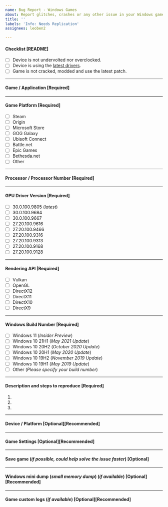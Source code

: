 ```yaml
---
name: Bug Report - Windows Games
about: Report glitches, crashes or any other issue in your Windows games.
title: ''
labels: 'Info: Needs Replication'
assignees: leoben2

---
```


<!--
It is HIGHLY recommended to use IGCIT Helper to extract your device details so that we can get exact information and help you better and faster.

See: https://github.com/IGCIT/Intel-GPU-Community-Issue-Tracker-IGCIT/wiki/IGCIT-Helper
-->

#### Checklist [README]
<!--
Please take a moment to review this checklist before completing the form.
- [ ] Unchecked
- [X] Checked
-->
- [ ] Device is not undervolted nor overclocked.
- [ ] Device is using the [latest drivers](https://downloadcenter.intel.com/download/30381/Graphiques-Intel-Pilotes-DCH-Windows-10).
- [ ] Game is not cracked, modded and use the latest patch.

---
#### Game / Application [Required]

---
#### Game Platform [Required]
- [ ] Steam
- [ ] Origin
- [ ] Microsoft Store
- [ ] GOG Galaxy
- [ ] Ubisoft Connect
- [ ] Battle.net
- [ ] Epic Games
- [ ] Bethesda.net
- [ ] Other

---
#### Processor / Processor Number [Required]

---
#### GPU Driver Version [Required]
- [ ] 30.0.100.9805 (*latest*)
- [ ] 30.0.100.9684
- [ ] 30.0.100.9667
- [ ] 27.20.100.9616
- [ ] 27.20.100.9466
- [ ] 27.20.100.9316
- [ ] 27.20.100.9313
- [ ] 27.20.100.9168
- [ ] 27.20.100.9128

---
#### Rendering API [Required]
- [ ] Vulkan
- [ ] OpenGL
- [ ] DirectX12
- [ ] DirectX11
- [ ] DirectX10
- [ ] DirectX9

---
#### Windows Build Number [Required]
- [ ] Windows 11 (*Insider Preview*)
- [ ] Windows 10 21H1 (*May 2021 Update*)
- [ ] Windows 10 20H2 (*October 2020 Update*)
- [ ] Windows 10 20H1 (*May 2020 Update*)
- [ ] Windows 10 19H2 (*November 2019 Update*)
- [ ] Windows 10 19H1 (*May 2019 Update*)
- [ ] Other (*Please specify your build number*)

---
#### Description and steps to reproduce [Required]
<!--
Make sure you describe the issue and steps to reproduce.
-->
1. 
2. 
3. 

---
#### Device / Platform [Optional][Recommended]
<!--
Share your device / platform name. It could be there is a specific constructor issue.
-->


---
#### Game Settings [Optional][Recommended]
<!--
Share game settings and screenshots if needed.
-->

---
#### Save game (*if possible, could help solve the issue faster*) [Optional]


---
#### Windows mini dump (*small memory dump*) (*if available*) [Optional][Recommended]
<!--
For more help about mini dumps see:
https://github.com/IGCIT/Intel-GPU-Community-Issue-Tracker-IGCIT/wiki/How-to-enable-small-memory-dumps-(crash-dumps)
-->

---
#### Game custom logs (*if available*) [Optional][Recommended]
<!--
Some games generate their own logs when running.
If this is the case you can usually find them in one of these locations:
* Documents folder
* "Saved Games" folder
* %appdata%/local folder
See IGCIT Wiki for more help!
-->
